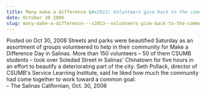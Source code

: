 ```yaml
---
title: Many make a difference &#x2013; Volunteers give back to the community
date: October 30 2006
slug: many-make-a-difference---x2013--volunteers-give-back-to-the-community
---
```





<span class="date">Posted on Oct 30, 2006    </span>
Streets and parks were beautified Saturday as an assortment of
groups volunteered to help in their community for Make a Difference
Day in Salinas. More than 150 volunteers &#x2013; 50 of them CSUMB
students &#x2013; took over Soledad Street in Salinas&apos; Chinatown for five
hours in an effort to beautify a deteriorating part of the city.
Seth Pollack, director of CSUMB&apos;s Service Learning Institute, said
he liked how much the community had come together to work toward a
common goal.<br>
&#x2013; The Salinas Californian, Oct. 30, 2006<br/></br>




